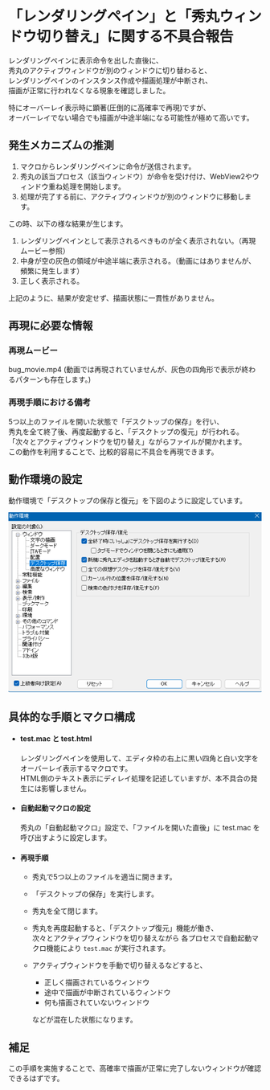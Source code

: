# 「レンダリングペイン」と「秀丸ウィンドウ切り替え」に関する不具合報告

レンダリングペインに表示命令を出した直後に、  
秀丸のアクティブウィンドウが別のウィンドウに切り替わると、  
レンダリングペインのインスタンス作成や描画処理が中断され、  
描画が正常に行われなくなる現象を確認しました。  

特にオーバーレイ表示時に顕著(圧倒的に高確率で再現)ですが、  
オーバーレイでない場合でも描画が中途半端になる可能性が極めて高いです。

## 発生メカニズムの推測

1. マクロからレンダリングペインに命令が送信されます。
2. 秀丸の該当プロセス（該当ウィンドウ）が命令を受け付け、WebView2やウィンドウ重ね処理を開始します。
3. 処理が完了する前に、アクティブウィンドウが別のウィンドウに移動します。

この時、以下の様な結果が生じます。

1. レンダリングペインとして表示されるべきものが全く表示されない。（再現ムービー参照）
2. 中身が空の灰色の領域が中途半端に表示される。（動画にはありませんが、頻繁に発生します）
3. 正しく表示される。
 
上記のように、結果が安定せず、描画状態に一貫性がありません。


## 再現に必要な情報

### 再現ムービー

bug_movie.mp4 (動画では再現されていませんが、灰色の四角形で表示が終わるパターンも存在します。)

### 再現手順における備考

5つ以上のファイルを開いた状態で「デスクトップの保存」を行い、  
秀丸を全て終了後、再度起動すると、「デスクトップの復元」が行われる。  
「次々とアクティブウィンドウを切り替え」ながらファイルが開かれます。  
この動作を利用することで、比較的容易に不具合を再現できます。

## 動作環境の設定

動作環境で「デスクトップの保存と復元」を下図のように設定しています。  

<img src="./env_desktop_save_and_loadpng.png">

## 具体的な手順とマクロ構成

- #### test.mac と test.html

	レンダリングペインを使用して、エディタ枠の右上に黒い四角と白い文字をオーバーレイ表示するマクロです。  
	HTML側のテキスト表示にディレイ処理を記述していますが、本不具合の発生には影響しません。  

- #### 自動起動マクロの設定
  
	秀丸の「自動起動マクロ」設定で、「ファイルを開いた直後」に test.mac を呼び出すように設定します。

- #### 再現手順

  - 秀丸で5つ以上のファイルを適当に開きます。
  - 「デスクトップの保存」を実行します。
  - 秀丸を全て閉じます。
  - 秀丸を再度起動すると、「デスクトップ復元」機能が働き、  
    次々とアクティブウィンドウを切り替えながら 各プロセスで自動起動マクロ機能により `test.mac` が実行されます。
  - アクティブウィンドウを手動で切り替えるなどすると、  
    - 正しく描画されているウィンドウ
    - 途中で描画が中断されているウィンドウ
    - 何も描画されていないウィンドウ
  
    などが混在した状態になります。

## 補足

この手順を実施することで、高確率で描画が正常に完了しないウィンドウが確認できるはずです。





